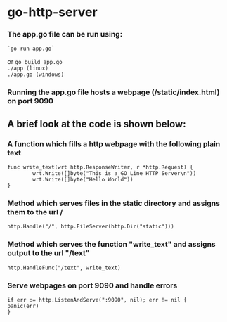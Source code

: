 # go-http-server

### The app.go file can be run using:  
    `go run app.go`
or
    `go build app.go`  
    `./app (linux)`  
    `./app.go (windows)`  

### Running the app.go file hosts a webpage (/static/index.html) on port 9090


## A brief look at the code is shown below:

### A function which fills a http webpage with the following plain text
```
func write_text(wrt http.ResponseWriter, r *http.Request) {
        wrt.Write([]byte("This is a GO Line HTTP Server\n"))
        wrt.Write([]byte("Hello World"))
}
```

### Method which serves files in the static directory and assigns them to the url /
`http.Handle("/", http.FileServer(http.Dir("static")))`
### Method which serves the function "write_text" and assigns output to the url "/text"
`http.HandleFunc("/text", write_text)`
### Serve webpages on port 9090 and handle errors
```
if err := http.ListenAndServe(":9090", nil); err != nil {
panic(err)
}
```
